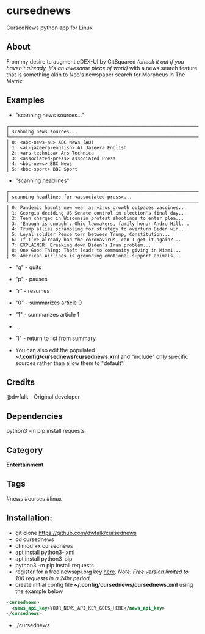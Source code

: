 # cursednews
CursedNews python app for Linux
## About 
From my desire to augment eDEX-UI by GitSquared *(check it out if you haven't already, it's an awesome piece of work)* with a news search feature that is something akin to Neo's newspaper search for Morpheus in The Matrix. 

## Examples 
* "scanning news sources..."
```
┌───────────────────────────────────────────────────────────────────────────
│ scanning news sources...
└───────────────────────────────────────────────────────────────────────────
│ 0: <abc-news-au> ABC News (AU)
│ 1: <al-jazeera-english> Al Jazeera English
│ 2: <ars-technica> Ars Technica
│ 3: <associated-press> Associated Press
│ 4: <bbc-news> BBC News
│ 5: <bbc-sport> BBC Sport 
```

* "scanning headlines"
```
┌───────────────────────────────────────────────────────────────────────────
│ scanning headlines for <associated-press>...
└───────────────────────────────────────────────────────────────────────────
│ 0: Pandemic haunts new year as virus growth outpaces vaccines...
│ 1: Georgia deciding US Senate control in election's final day...
│ 2: Teen charged in Wisconsin protest shootings to enter plea...
│ 3: 'Enough is enough': Ohio lawmakers, family honor Andre Hill...
│ 4: Trump allies scrambling for strategy to overturn Biden win...
│ 5: Loyal soldier Pence torn between Trump, Constitution...
│ 6: If I’ve already had the coronavirus, can I get it again?...
│ 7: EXPLAINER: Breaking down Biden’s Iran problem...
│ 8: One Good Thing: Theft leads to community giving in Miami...
│ 9: American Airlines is grounding emotional-support animals...
```
* "q" - quits
* "p" - pauses
* "r" - resumes
* "0" - summarizes article 0
* "1" - summarizes article 1
* ...
* "l" - return to list from summary

* You can also edit the populated **~/.config/cursednews/cursednews.xml** and "include" only specific sources rather than allow them to "default".

## Credits 
@dwfalk - Original developer

## Dependencies
python3 -m pip install requests

## Category
**Entertainment**

## Tags
#news
#curses
#linux

## Installation:
- git clone https://github.com/dwfalk/cursednews
- cd cursednews
- chmod +x cursednews
- apt install python3-lxml
- apt install python3-pip
- python3 -m pip install requests
- register for a free newsapi.org key [here](http://newsapi.org/register). *Note: Free version limited to 100 requests in a 24hr period.*
- create initial config file **~/.config/cursednews/cursednews.xml** using the example below
```xml
<cursednews>
  <news_api_key>YOUR_NEWS_API_KEY_GOES_HERE</news_api_key>
</cursednews>
```
- ./cursednews

